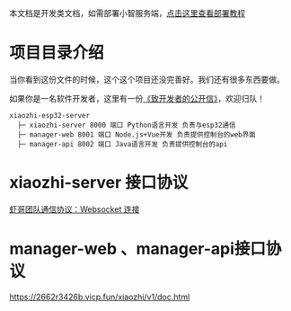 本文档是开发类文档，如需部署小智服务端，[点击这里查看部署教程](./FAQ.md#%E4%BD%BF%E7%94%A8%E6%96%B9%E5%BC%8F-)

# 项目目录介绍
当你看到这份文件的时候，这个这个项目还没完善好。我们还有很多东西要做。

如果你是一名软件开发者，这里有一份[《致开发者的公开信》](../docs/contributor_open_letter.md)，欢迎归队！

```
xiaozhi-esp32-server
  ├─ xiaozhi-server 8000 端口 Python语言开发 负责与esp32通信
  ├─ manager-web 8001 端口 Node.js+Vue开发 负责提供控制台的web界面
  ├─ manager-api 8002 端口 Java语言开发 负责提供控制台的api
```

# xiaozhi-server 接口协议

[虾哥团队通信协议：Websocket 连接](https://ccnphfhqs21z.feishu.cn/wiki/M0XiwldO9iJwHikpXD5cEx71nKh)

# manager-web 、manager-api接口协议

https://2662r3426b.vicp.fun/xiaozhi/v1/doc.html
